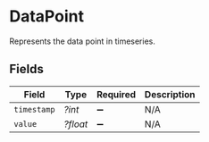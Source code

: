 # DataPoint

Represents the data point in timeseries.


## Fields

| Field              | Type               | Required           | Description        |
| ------------------ | ------------------ | ------------------ | ------------------ |
| `timestamp`        | *?int*             | :heavy_minus_sign: | N/A                |
| `value`            | *?float*           | :heavy_minus_sign: | N/A                |
